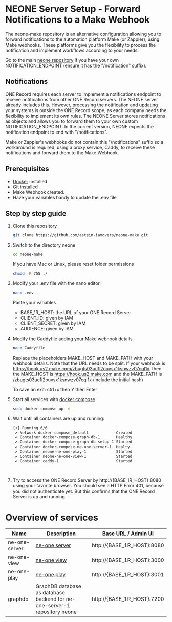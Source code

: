 # NEONE Server Setup - Forward Notifications to a Make Webhook

The neone-make repository is an alternative configuration allowing you to forward notifications to the automation platform Make (or Zappier), using Make webhooks. These platforms give you the flexibility to process the notification and implement workflows according to your needs.

Go to the main [neone repository](https://github.com/astein-iamovers/neone) if you have your own NOTIFICATION_ENDPOINT (ensure it has the "/notification" suffix).

## Notifications

ONE Record requires each server to implement a notifications endpoint to receive notifications from other ONE Record servers. The NEONE server already includes this. However, processing the notification and updating your systems is outside the ONE Record scope, as each company needs the flexibility to implement its own rules. The NEONE Server stores notifications as objects and allows you to forward them to your own custom NOTIFICATION_ENDPOINT. In the current version, NEONE expects the notification endpoint to end with "/notifications".

Make or Zappier's webhooks do not contain this "/notifications" suffix so a workaround is required, using a proxy service, Caddy, to receive these notifications and forward them to the Make Webhook.

## Prerequisites

- [Docker](https://docs.docker.com/get-docker/) installed
- [Git](https://git-scm.com/downloads) installed
- Make Webhook created.
- Have your variables handy to update the .env file

## Step by step guide

1) Clone this repository
   ```bash
   git clone https://github.com/astein-iamovers/neone-make.git
   ```
2) Switch to the directory neone
   ```bash
   cd neone-make
   ```
   If you have Mac or Linux, please reset folder permissions 
   ```bash
   chmod -R 755 ./
   ```
4) Modify your .env file with the nano editor.
   ```bash
   nano .env
   ```
   Paste your variables
   - BASE_1R_HOST: the URL of your ONE Record Server
   - CLIENT_ID: given by IAM
   - CLIENT_SECRET: given by IAM
   - AUDIENCE: given by IAM

5) Modify the Caddyfile adding your Make webhook details
   ```bash
   nano Caddyfile
   ```
   Replace the placeholders MAKE_HOST and MAKE_PATH with your webhook details.
   Note that the URL needs to be split. If your webhook is https://hook.us2.make.com/zbugts03uc1i2ouvsx1ksnwzv07cql1x, then the MAKE_HOST is https://hook.us2.make.com and the MAKE_PATH is /zbugts03uc1i2ouvsx1ksnwzv07cql1x (include the initial hash)
   
   To save an exit: ctrl+x then Y then Enter
6) Start all services with [docker compose](https://docs.docker.com/compose/)
   ```bash
   sudo docker compose up -d
   ```
7) Wait until all containers are up and running:
   ```bash
   [+] Running 6/6
    ✔ Network docker-compose_default            Created
    ✔ Container docker-compose-graph-db-1       Healthy
    ✔ Container docker-compose-graph-db-setup-1 Started
    ✔ Container docker-compose-ne-one-server-1  Healty
    ✔ Container neone-ne-one-play-1             Started
    ✔ Container neone-ne-one-view-1             Started
    ✔ Container caddy-1                         Started
        
    
   ```
8) Try to access the ONE Record Server by http://{BASE_1R_HOST}:8080 using your favorite browser.
   You should see a HTTP Error 401, because you did not authenticate yet. But this confirms that the ONE Record Server is up and running.

# Overview of services

| Name | Description | Base URL / Admin UI |
|-|-|-|
| ne-one-server | [ne-one server](https://git.openlogisticsfoundation.org/wg-digitalaircargo/ne-one) | http://{BASE_1R_HOST}:8080 |
| ne-one-view | [ne-one view](https://git.openlogisticsfoundation.org/wg-digitalaircargo/ne-one-view) | http://{BASE_1R_HOST}:3000 |
| ne-one-play | [ne-one play](https://github.com/aloccid-iata/neoneplay) | http://{BASE_1R_HOST}:3001 |
| graphdb | GraphDB database as database backend for ne-one-server-1 repository neone | http://{BASE_1R_HOST}:7200 |

